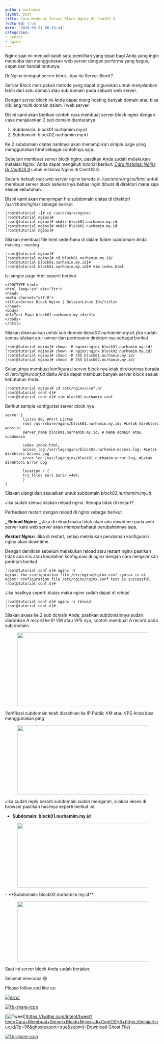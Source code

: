 ```yaml
---
author: nurhamim
layout: post
title: Cara Membuat Server Block Nginx di CentOS 8
featured: true
date: '2020-08-21 08:39:44'
categories:
- centos
- nginx
---
```


Nginx saat ini menjadi salah satu pemilihan yang tepat bagi Anda yang ingin mencoba dan menggunakan web server dengan performa yang bagus, cepat dan handal tentunya.

Di Nginx terdapat server block. Apa itu _Server Block?._

Server Block merupakan metode yang dapat digunakan untuk menjalankan lebih dari satu domain atau sub domain pada sebuah web server.

Dengan server block ini Anda dapat meng hosting banyak domain atau bisa dibilang multi domain dalam 1 web server.

Disini kami akan berikan contoh cara membuat server block nginx dengan case menjalankan 2 sub domain diantaranya

1. Subdomain: block01.nurhamim.my.id
2. Subdomain: block02.nurhamim.my.id

Ke 2 subdomain diatas nantinya akan menampilkan simple page yang menggunakan html sebagai contohnya saja.

Sebelum membuat server block nginx, pastikan Anda sudah melakukan instalasi Nginx, Anda dapat mengikuti tutorial berikut: _[Cara Instalasi Nginx Di CentOS 8](/cara-instalasi-nginx-di-centos-8/)_ untuk instalasi Nginx di CentOS 8.

Secara default root web server nginx berada di _/usr/share/nginx/html_ untuk membuat server block sebenarnya bebas ingin dibuat di direktori mana saja sesuai kebutuhan.

Disini kami akan menyimpan file subdomain diatas di direktori _/usr/share/nginx/_ sebagai berikut

    [root@tutorial ~]# cd /usr/share/nginx/
    [root@tutorial nginx]#
    [root@tutorial nginx]# mkdir block01.nurhamim.my.id
    [root@tutorial nginx]# mkdir block02.nurhamim.my.id
    [root@tutorial nginx]#

Silakan membuat file html sederhana di dalam folder subdomain Anda masing – masing

    [root@tutorial nginx]#
    [root@tutorial nginx]# cd block01.nurhamim.my.id/
    [root@tutorial block01.nurhamim.my.id]#
    [root@tutorial block01.nurhamim.my.id]# vim index.html

Isi simple page html seperti berikut

    <!DOCTYPE html>
    <html lang="en" dir="ltr">
    <head>
    <meta charset="utf-8">
    <title>Server Block Nginx | BelajarLinux.ID</title>
    </head>
    <body>
    <h1>Test Page block01.nurhamim.my.id</h1>
    </body>
    </html>

Silakan disesuaikan untuk sub domain _block02.nurhamim.my.id_, jika sudah semua silakan atur owner dan permission direktori nya sebagai berikut

    [root@tutorial nginx]# chown -R nginx:nginx block01.nurhamim.my.id/
    [root@tutorial nginx]# chown -R nginx:nginx block02.nurhamim.my.id/
    [root@tutorial nginx]# chmod -R 755 block01.nurhamim.my.id/
    [root@tutorial nginx]# chmod -R 755 block02.nurhamim.my.id/

Selanjutnya membuat konfigurasi server block nya letak direktorinya berada di _/etc/nginx/conf.d_ disitu Anda dapat membuat banyak server block sesuai kebutuhan Anda.

    [root@tutorial nginx]# cd /etc/nginx/conf.d/
    [root@tutorial conf.d]#
    [root@tutorial conf.d]# vim block01.nurhamim.conf

Berikut sample konfigurasi server block nya

    server {
            listen 80; #Port Listen
            root /usr/share/nginx/block01.nurhamim.my.id; #Letak direktori website
            server_name block01.nurhamim.my.id; # Nama domain atau subdomain
    
            index index.html;
            access_log /var/log/nginx/block01.nurhamim-access.log; #Letak direktori Access Log
            error_log /var/log/nginx/block01.nurhamim-error.log; #Letak direktori Error Log
    
            location / {
            try_files $uri $uri/ =404;
            }
    }

Silakan ulangi dan sesuaikan untuk subdomain _block02.nurhamim.my.id_

Jika sudah semua silakan reload nginx. Kenapa tidak di restart?

Perbedaan restart dengan reload di nginx sebagai berikut

_ **Reload Nginx:** _ Jika di reload maka tidak akan ada downtime pada web server kare web server akan memperbaharui perubahannya saja.

**_Restart Nginx:_** Jika di restart, setiap melakukan perubahan konfigurasi nginx akan downtime.

Dengan demikian sebelum melakukan reload atau restart nginx pastikan tidak ada mis atau kesalahan konfigurasi di nginx dengan cara menjalankan perintah berikut

    [root@tutorial conf.d]# nginx -t
    nginx: the configuration file /etc/nginx/nginx.conf syntax is ok
    nginx: configuration file /etc/nginx/nginx.conf test is successful
    [root@tutorial conf.d]#

Jika hasilnya seperti diatas maka nginx sudah dapat di reload

    [root@tutorial conf.d]# nginx -s reload
    [root@tutorial conf.d]#

Silakan akses ke 2 sub domain Anda, pastikan subdomainnya sudah diarahkan A record ke IP VM atau VPS nya, contoh membuat A record pada sub domain

<figure class="wp-block-image size-large"><img loading="lazy" width="1024" height="240" src="/content/images/wordpress/2020/08/image-19-1024x240.png" alt="" class="wp-image-98" srcset="/content/images/wordpress/2020/08/image-19-1024x240.png 1024w, /content/images/wordpress/2020/08/image-19-300x70.png 300w, /content/images/wordpress/2020/08/image-19-768x180.png 768w, /content/images/wordpress/2020/08/image-19.png 1035w" sizes="(max-width: 1024px) 100vw, 1024px"></figure>

Verifikasi subdomain telah diarahkan ke IP Public VM atau VPS Anda bisa menggunakan ping

<figure class="wp-block-image size-large"><img loading="lazy" width="838" height="225" src="/content/images/wordpress/2020/08/image-20.png" alt="" class="wp-image-99" srcset="/content/images/wordpress/2020/08/image-20.png 838w, /content/images/wordpress/2020/08/image-20-300x81.png 300w, /content/images/wordpress/2020/08/image-20-768x206.png 768w" sizes="(max-width: 838px) 100vw, 838px"></figure>

Jika sudah reply berarti subdomain sudah mengarah, silakan akses di browser pastikan hasilnya seperti berikut ini

- **Subdomain: block01.nurhamim.my.id**
<figure class="wp-block-image size-large"><img loading="lazy" width="1024" height="210" src="/content/images/wordpress/2020/08/image-21-1024x210.png" alt="" class="wp-image-100" srcset="/content/images/wordpress/2020/08/image-21-1024x210.png 1024w, /content/images/wordpress/2020/08/image-21-300x62.png 300w, /content/images/wordpress/2020/08/image-21-768x158.png 768w, /content/images/wordpress/2020/08/image-21.png 1363w" sizes="(max-width: 1024px) 100vw, 1024px"></figure>
- **Subdomain: block02.nurhamim.my.id**
<figure class="wp-block-image size-large"><img loading="lazy" width="1024" height="197" src="/content/images/wordpress/2020/08/image-22-1024x197.png" alt="" class="wp-image-101" srcset="/content/images/wordpress/2020/08/image-22-1024x197.png 1024w, /content/images/wordpress/2020/08/image-22-300x58.png 300w, /content/images/wordpress/2020/08/image-22-768x148.png 768w, /content/images/wordpress/2020/08/image-22.png 1366w" sizes="(max-width: 1024px) 100vw, 1024px"></figure>

Saat ini server block Anda sudah berjalan.

Selamat mencoba 😄

Please follow and like us:

[![error](/wp-content/plugins/ultimate-social-media-icons/images/follow_subscribe.png)](https://api.follow.it/widgets/icon/VHc3d1lpVGdwRnE5QnV0eERCNUx5RCtvTTVoUkNYS3NNRmd5eVhlQW9tNXRHS3VTbGh6Y0NybkRJRS8zSGpjRDVZb1ZGMlNTSEpJYUpuZzZqNzdnd3VSN3dwM2VlQTF6ejJEaGV5UGRUbnlEcHFNd3luYTV4ZTZtUGowVWI2Q2x8M2kzdnBEeUIrUk5xOFI5TXZ3cHF3bFNQRkRJSGhUNGdrRFd0TlNtdE1OWT0=/OA==/)

[![fb-share-icon](/wp-content/plugins/ultimate-social-media-icons/images/visit_icons/fbshare_bck.png "Facebook Share")](https://www.facebook.com/sharer/sharer.php?u=https%3A%2F%2Fbelajarlinux.id%2F%3Fp%3D96%26ghostexport%3Dtrue%26submit%3DDownload+Ghost+File)

[![Tweet](/wp-content/plugins/ultimate-social-media-icons/images/visit_icons/en_US_Tweet.svg "Tweet")](https://twitter.com/intent/tweet?text=Cara+Membuat+Server+Block+Nginx+di+CentOS+8+https://belajarlinux.id/?p=96&ghostexport=true&submit=Download Ghost File)

[![fb-share-icon](/wp-content/plugins/ultimate-social-media-icons/images/share_icons/Pinterest_Save/en_US_save.svg "Pin Share")](#)

<!--kg-card-end: html-->